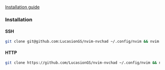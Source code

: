 [Installation guide](https://nvchad.com/docs/quickstart/install)

### Installation
#### SSH
```bash
git clone git@github.com:LucasionGS/nvim-nvchad ~/.config/nvim && nvim
```
#### HTTP
```bash
git clone https://github.com/LucasionGS/nvim-nvchad ~/.config/nvim && nvim
```
